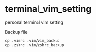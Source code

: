 # terminal_vim_setting
personal terminal vim setting 

Backup file 
```
cp .vimrc .vim/vim_backup
cp .zshrc .vim/zshrc_backup
```
